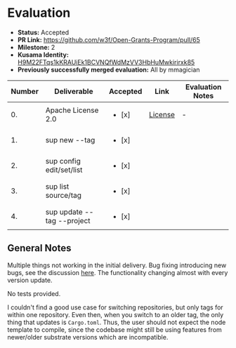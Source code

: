 # Evaluation

* **Status:** Accepted
* **PR Link:** https://github.com/w3f/Open-Grants-Program/pull/65
* **Milestone:** 2
* **Kusama Identity:** [H9M22FTqs1kKRAUiEk1BCVNQfWdMzVV3HbHuMwkirirxk85](https://polkascan.io/pre/kusama/account/H9M22FTqs1kKRAUiEk1BCVNQfWdMzVV3HbHuMwkirirxk85)
* **Previously successfully merged evaluation:** All by mmagician

| Number | Deliverable | Accepted | Link | Evaluation Notes |
| ------------- | ------------- | ------------- | ------------- |------------- |
| 0. | Apache License 2.0 | <ul><li>[x] </li></ul> | [License](https://github.com/clearloop/sup/blob/master/LICENSE)| - |
| 1. | sup new <node-template> --tag <t> | <ul><li>[x] </li></ul> | | |
| 2. | sup config edit/set/list | <ul><li>[x] </li></ul> | | |
| 3. | sup list source/tag | <ul><li>[x] </li></ul> | | |
| 4. | sup update --tag <tag> --project <path> | <ul><li>[x] </li></ul> | | |

## General Notes

Multiple things not working in the initial delivery. Bug fixing introducing new bugs, see the discussion [here](https://github.com/w3f/Grant-Milestone-Delivery/pull/48). The functionality changing almost with every version update. 

No tests provided.

I couldn't find a good use case for switching repositories, but only tags for within one repository. Even then, when you switch to an older tag, the only thing that updates is `Cargo.toml`. Thus, the user should not expect the node template to compile, since the codebase might still be using features from newer/older substrate versions which are incompatible. 